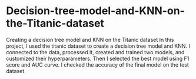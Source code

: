 # Decision-tree-model-and-KNN-on-the-Titanic-dataset
Creating a decision tree model and KNN on the Titanic dataset
In this project, I used the titanic dataset to create a decision tree model and KNN. I connected to the data, processed it, created and trained two models, and customized their hyperparameters. Then I selected the best model using F1 score and AUC curve. I checked the accuracy of the final model on the test dataset
